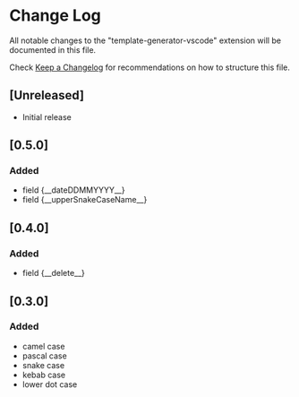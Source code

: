 # Change Log
All notable changes to the "template-generator-vscode" extension will be documented in this file.

Check [Keep a Changelog](http://keepachangelog.com/) for recommendations on how to structure this file.

## [Unreleased]
- Initial release

## [0.5.0]
### Added
- field {\_\_dateDDMMYYYY\_\_}
- field {\_\_upperSnakeCaseName\_\_}


## [0.4.0]
### Added
- field {\_\_delete\_\_}

## [0.3.0]
### Added
- camel case
- pascal case
- snake case
- kebab case
- lower dot case

